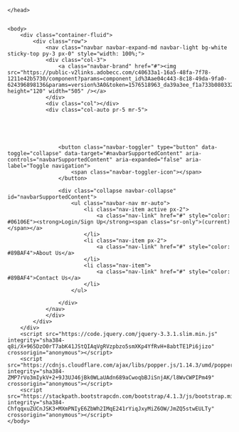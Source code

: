 <!DOCTYPE html>
<html lang="en">
    <head>
        <meta charset="utf-8">
        <meta name="viewport" content="width=device-width, initial-scale=1.0, shrink-to-fit=no">
                <!-- for copyright>? check! -->
        <meta name="copyrighted-site-verification" content="09a084fc0be90527">
                    <!-- Bootstrap CSS for styling and layout-->
        <link rel="stylesheet" href="https://stackpath.bootstrapcdn.com/bootstrap/4.1.3/css/bootstrap.min.css" integrity="sha384-MCw98/SFnGE8fJT3GXwEOngsV7Zt27NXFoaoApmYm81iuXoPkFOJwJ8ERdknLPMO" crossorigin="anonymous">
                        <!--CSS for styling and layout-->
        <link rel="stylesheet" href="style.css" type="text/css">
        <title> PineTown | Home </title>
		<style>
			.navbar-brand img{
				position: absolute;
				top: -54px;
				left: -32px;
			}
		</style>
                            
    </head>
    
    
    <body>
        <div class="container-fluid">
			<div class="row">
				<nav class="navbar navbar-expand-md navbar-light bg-white sticky-top py-3 px-0" style="width: 100%;">
				<div class="col-3">
					<a class="navbar-brand" href="#"><img src="https://public-v2links.adobecc.com/c40633a1-16a5-48fa-7f78-1211e42b5730/component?params=component_id%3Aae04c443-8c18-49da-9fa0-624396898136&params=version%3A0&token=1576518963_da39a3ee_f1a733b080332f88ea054b044da562169070a0cf&api_key=CometServer1" height="120" width="505" /></a>
				</div>
				<div class="col"></div>
				<div class="col-auto pr-5 mr-5">
					
					
					
					
					
					<button class="navbar-toggler" type="button" data-toggle="collapse" data-target="#navbarSupportedContent" aria-controls="navbarSupportedContent" aria-expanded="false" aria-label="Toggle navigation">
						<span class="navbar-toggler-icon"></span>
					</button>
					
					<div class="collapse navbar-collapse" id="navbarSupportedContent">
						<ul class="navbar-nav mr-auto">
							<li class="nav-item active px-2">
								<a class="nav-link" href="#" style="color: #06106E"><strong>Login/Sign Up</strong><span class="sr-only">(current)</span></a>
							</li>
							<li class="nav-item px-2">
								<a class="nav-link" href="#" style="color: #89BAF4">About Us</a>
							</li>
							<li class="nav-item">
								<a class="nav-link" href="#" style="color: #89BAF4">Contact Us</a>
							</li>
						</ul>
						
					</div>
				</nav>
				</div>
			</div>
		</div>
        <script src="https://code.jquery.com/jquery-3.3.1.slim.min.js" integrity="sha384-q8i/X+965DzO0rT7abK41JStQIAqVgRVzpbzo5smXKp4YfRvH+8abtTE1Pi6jizo" crossorigin="anonymous"></script>
        <script src="https://cdnjs.cloudflare.com/ajax/libs/popper.js/1.14.3/umd/popper.min.js" integrity="sha384-ZMP7rVo3mIykV+2+9J3UJ46jBk0WLaUAdn689aCwoqbBJiSnjAK/l8WvCWPIPm49" crossorigin="anonymous"></script>
        <script src="https://stackpath.bootstrapcdn.com/bootstrap/4.1.3/js/bootstrap.min.js" integrity="sha384-ChfqqxuZUCnJSK3+MXmPNIyE6ZbWh2IMqE241rYiqJxyMiZ6OW/JmZQ5stwEULTy" crossorigin="anonymous"></script>
    </body>
    
</html>

